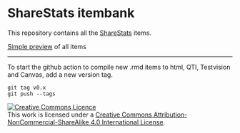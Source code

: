 # ShareStats itembank

This repository contains all the [ShareStats](https://www.sharestats.nl) items.

[Simple preview](https://sharestats.github.io/itembank) of all items

---

To start the github action to compile new .rmd items to html, QTI, Testvision and Canvas, add a new version tag.

```{bash}
git tag v0.x
git push --tags
```

<a rel="license" href="http://creativecommons.org/licenses/by-nc-sa/4.0/"><img alt="Creative Commons Licence" style="border-width:0" src="https://i.creativecommons.org/l/by-nc-sa/4.0/88x31.png" /></a><br />This work is licensed under a <a rel="license" href="http://creativecommons.org/licenses/by-nc-sa/4.0/">Creative Commons Attribution-NonCommercial-ShareAlike 4.0 International License</a>.


